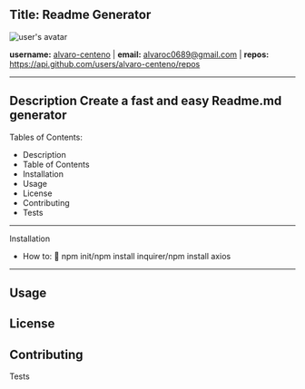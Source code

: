 Title: Readme Generator 
---
![user's avatar](https://avatars3.githubusercontent.com/u/15698615?v=4)

**username:** [alvaro-centeno](https://github.com/alvaro-centeno) | **email:** alvaroc0689@gmail.com | **repos:** https://api.github.com/users/alvaro-centeno/repos

---

Description 
Create a fast and easy Readme.md generator 
---
Tables of Contents: 
* Description
* Table of Contents
* Installation
* Usage
* License
* Contributing
* Tests
---
Installation 
* How to: 
:floppy_disk: npm init/npm install inquirer/npm install axios
---
Usage 
---
License 
---
Contributing 
---
Tests  
